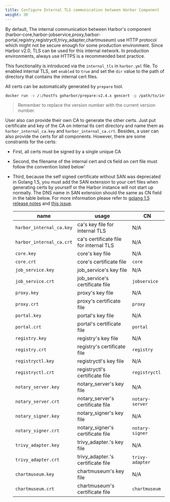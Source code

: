 ```yaml
---
title: Configure Internal TLS communication between Harbor Component
weight: 30
---
```


 By default, The internal communication between Harbor's component (harbor-core,harbor-jobservice,proxy,harbor-portal,registry,registryctl,trivy_adapter,chartmuseum) use HTTP protocol which might not be secure enough for some production environment. Since Harbor v2.0, TLS can be used for this internal network. In production environments, always use HTTPS is a recommended best practice.

This functionality is introduced via the `internal_tls` in `harbor.yml` file. To enabled internal TLS, set `enabled` to `true` and set the `dir` value to the path of directory that contains the internal cert files.

All certs can be automatically generated by `prepare` tool.

```bash
docker run -v /:/hostfs goharbor/prepare:v2.4.x gencert -p /path/to/internal/tls/cert
```

> Remember to replace the version number with the current version number.

User also can provide their own CA to generate the other certs. Just put certificate and key of the CA on internal tls cert directory and name them as `harbor_internal_ca.key` and `harbor_internal_ca.crt`.
Besides, a user can also provide the certs for all components. However, there are some constraints for the certs:

* First, all certs must be signed by a single unique CA
* Second, the filename of the internal cert and `CN` field on cert file must follow the convention listed below'
* Third, because the self signed certificate without SAN was deprecated in Golang 1.5, you must add the SAN extension to your cert files when generating certs by yourself or the Harbor instance will not start up normally. The DNS name in SAN extension should the same as CN field in the table below. For more information please refer to [golang 1.5 release notes](https://golang.org/doc/go1.15#commonname) and [this issue](https://github.com/golang/go/issues/24151).

    |name|usage|CN|
    |---|---|---|
    |`harbor_internal_ca.key`| ca's key file for internal TLS | N/A |
    |`harbor_internal_ca.crt`| ca's certificate file for internal TLS | N/A |
    |`core.key`| core's key file | N/A |
    |`core.crt`| core's certificate file| `core` |
    |`job_service.key`| job_service's key file | N/A |
    |`job_service.crt`| job_service's certificate file| `jobservice` |
    |`proxy.key`| proxy's key file | N/A |
    |`proxy.crt`| proxy's certificate file| `proxy` |
    |`portal.key`| portal's key file | N/A |
    |`portal.crt`| portal's certificate file| `portal` |
    |`registry.key`| registry's key file | N/A |
    |`registry.crt`| registry's certificate file| `registry` |
    |`registryctl.key`| registryctl's key file | N/A |
    |`registryctl.crt`| registryctl's certificate file| `registryctl` |
    |`notary_server.key`| notary_server's key file | N/A |
    |`notary_server.crt`| notary_server's certificate file| `notary-server` |
    |`notary_signer.key`| notary_signer's key file | N/A |
    |`notary_signer.crt`| notary_signer's certificate file| `notary-signer` |
    |`trivy_adapter.key`| trivy_adapter.'s key file | N/A |
    |`trivy_adapter.crt`| trivy_adapter.'s certificate file| `trivy-adapter` |
    |`chartmuseum.key`| chartmuseum's key file | N/A |
    |`chartmuseum.crt`| chartmuseum's certificate file| `chartmuseum` |
